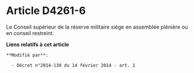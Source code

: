 # Article D4261-6

Le Conseil supérieur de la réserve militaire siège en assemblée plénière ou en conseil restreint.

**Liens relatifs à cet article**

	**Modifié par**:

	  - Décret n°2014-130 du 14 février 2014 - art. 1
